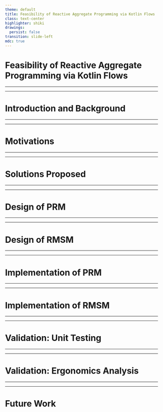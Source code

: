 ```yaml
---
theme: default
title: Feasibility of Reactive Aggregate Programming via Kotlin Flows
class: text-center
highlighter: shiki
drawings:
  persist: false
transition: slide-left
mdc: true
---
```


# Feasibility of Reactive Aggregate Programming via Kotlin Flows

---
---

# Introduction and Background

---
---

# Motivations

---
---

# Solutions Proposed

---
---

# Design of PRM

---
---

# Design of RMSM

---
---

# Implementation of PRM

---
---

# Implementation of RMSM

---
---

# Validation: Unit Testing

---
---

# Validation: Ergonomics Analysis

---
---

# Future Work
